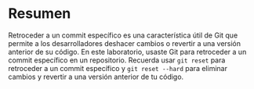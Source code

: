 # Resumen

Retroceder a un commit específico es una característica útil de Git que permite a los desarrolladores deshacer cambios o revertir a una versión anterior de su código. En este laboratorio, usaste Git para retroceder a un commit específico en un repositorio. Recuerda usar `git reset` para retroceder a un commit específico y `git reset --hard` para eliminar cambios y revertir a una versión anterior de tu código.

